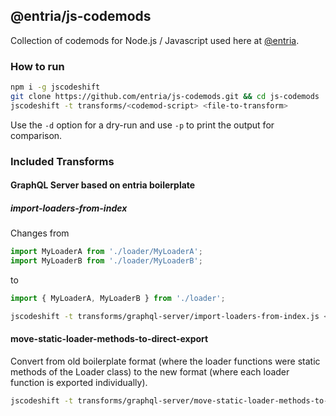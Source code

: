## @entria/js-codemods

Collection of codemods for Node.js / Javascript used here at [@entria](https://github.com/entria).

### How to run

```bash
npm i -g jscodeshift
git clone https://github.com/entria/js-codemods.git && cd js-codemods
jscodeshift -t transforms/<codemod-script> <file-to-transform>
```

Use the `-d` option for a dry-run and use `-p` to print the output for
comparison.

### Included Transforms

#### GraphQL Server based on entria boilerplate

##### import-loaders-from-index

Changes from
```js
import MyLoaderA from './loader/MyLoaderA';
import MyLoaderB from './loader/MyLoaderB';
```
to
```js
import { MyLoaderA, MyLoaderB } from './loader';
```

```bash
jscodeshift -t transforms/graphql-server/import-loaders-from-index.js <file>
```

#### move-static-loader-methods-to-direct-export

Convert from old boilerplate format (where the loader functions were static methods of the Loader class) to the new format (where each loader function is exported individually).

```bash
jscodeshift -t transforms/graphql-server/move-static-loader-methods-to-direct-export.js <file>
```
